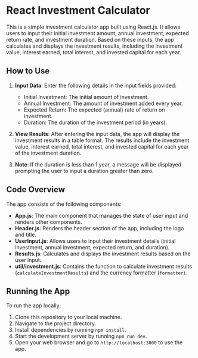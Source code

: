 # React Investment Calculator

This is a simple investment calculator app built using React.js. It allows users to input their initial investment amount, annual investment, expected return rate, and investment duration. Based on these inputs, the app calculates and displays the investment results, including the investment value, interest earned, total interest, and invested capital for each year.

## How to Use

1. **Input Data**: Enter the following details in the input fields provided:
   - Initial Investment: The initial amount of investment.
   - Annual Investment: The amount of investment added every year.
   - Expected Return: The expected (annual) rate of return on investment.
   - Duration: The duration of the investment period (in years).

2. **View Results**: After entering the input data, the app will display the investment results in a table format. The results include the investment value, interest earned, total interest, and invested capital for each year of the investment duration.

3. **Note**: If the duration is less than 1 year, a message will be displayed prompting the user to input a duration greater than zero.

## Code Overview

The app consists of the following components:

- **App.js**: The main component that manages the state of user input and renders other components.
- **Header.js**: Renders the header section of the app, including the logo and title.
- **UserInput.js**: Allows users to input their investment details (initial investment, annual investment, expected return, and duration).
- **Results.js**: Calculates and displays the investment results based on the user input.
- **util/investment.js**: Contains the function to calculate investment results (`calculateInvestmentResults`) and the currency formatter (`formatter`).

## Running the App

To run the app locally:

1. Clone this repository to your local machine.
2. Navigate to the project directory.
3. Install dependencies by running `npm install`.
4. Start the development server by running `npm run dev`.
5. Open your web browser and go to `http://localhost:3000` to use the app.

